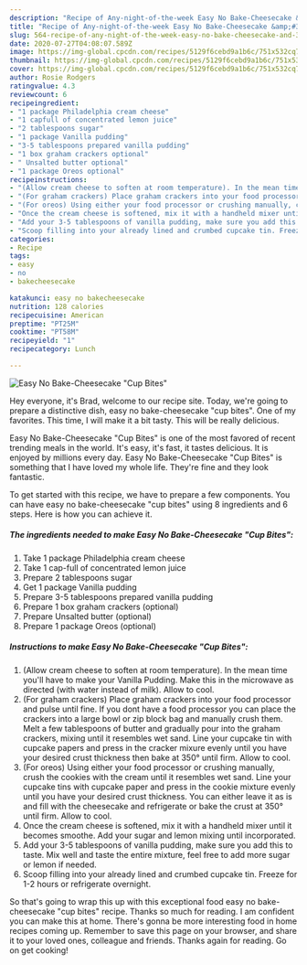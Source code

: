 ```yaml
---
description: "Recipe of Any-night-of-the-week Easy No Bake-Cheesecake &amp;#34;Cup Bites&amp;#34;"
title: "Recipe of Any-night-of-the-week Easy No Bake-Cheesecake &amp;#34;Cup Bites&amp;#34;"
slug: 564-recipe-of-any-night-of-the-week-easy-no-bake-cheesecake-and-34-cup-bites-and-34
date: 2020-07-27T04:08:07.589Z
image: https://img-global.cpcdn.com/recipes/5129f6cebd9a1b6c/751x532cq70/easy-no-bake-cheesecake-cup-bites-recipe-main-photo.jpg
thumbnail: https://img-global.cpcdn.com/recipes/5129f6cebd9a1b6c/751x532cq70/easy-no-bake-cheesecake-cup-bites-recipe-main-photo.jpg
cover: https://img-global.cpcdn.com/recipes/5129f6cebd9a1b6c/751x532cq70/easy-no-bake-cheesecake-cup-bites-recipe-main-photo.jpg
author: Rosie Rodgers
ratingvalue: 4.3
reviewcount: 6
recipeingredient:
- "1 package Philadelphia cream cheese"
- "1 capfull of concentrated lemon juice"
- "2 tablespoons sugar"
- "1 package Vanilla pudding"
- "3-5 tablespoons prepared vanilla pudding"
- "1 box graham crackers optional"
- " Unsalted butter optional"
- "1 package Oreos optional"
recipeinstructions:
- "(Allow cream cheese to soften at room temperature). In the mean time you&#39;ll have to make your Vanilla Pudding. Make this in the microwave as directed (with water instead of milk). Allow to cool."
- "(For graham crackers) Place graham crackers into your food processor and pulse until fine. If you dont have a food processor you can place the crackers into a large bowl or zip block bag and manually crush them. Melt a few tablespoons of butter and gradually pour into the graham crackers, mixing until it resembles wet sand. Line your cupcake tin with cupcake papers and press in the cracker mixure evenly until you have your desired crust thickness then bake at 350° until firm. Allow to cool."
- "(For oreos) Using either your food processor or crushing manually, crush the cookies with the cream until it resembles wet sand. Line your cupcake tins with cupcake paper and press in the cookie mixture evenly until you have your desired crust thickness. You can either leave it as is and fill with the cheesecake and refrigerate or bake the crust at 350° until firm. Allow to cool."
- "Once the cream cheese is softened, mix it with a handheld mixer until it becomes smoothe. Add your sugar and lemon mixing until incorporated."
- "Add your 3-5 tablespoons of vanilla pudding, make sure you add this to taste. Mix well and taste the entire mixture, feel free to add more sugar or lemon if needed."
- "Scoop filling into your already lined and crumbed cupcake tin. Freeze for 1-2 hours or refrigerate overnight."
categories:
- Recipe
tags:
- easy
- no
- bakecheesecake

katakunci: easy no bakecheesecake 
nutrition: 128 calories
recipecuisine: American
preptime: "PT25M"
cooktime: "PT58M"
recipeyield: "1"
recipecategory: Lunch

---
```



![Easy No Bake-Cheesecake &#34;Cup Bites&#34;](https://img-global.cpcdn.com/recipes/5129f6cebd9a1b6c/751x532cq70/easy-no-bake-cheesecake-cup-bites-recipe-main-photo.jpg)

Hey everyone, it's Brad, welcome to our recipe site. Today, we're going to prepare a distinctive dish, easy no bake-cheesecake &#34;cup bites&#34;. One of my favorites. This time, I will make it a bit tasty. This will be really delicious.

Easy No Bake-Cheesecake &#34;Cup Bites&#34; is one of the most favored of recent trending meals in the world. It's easy, it's fast, it tastes delicious. It is enjoyed by millions every day. Easy No Bake-Cheesecake &#34;Cup Bites&#34; is something that I have loved my whole life. They're fine and they look fantastic.




To get started with this recipe, we have to prepare a few components. You can have easy no bake-cheesecake &#34;cup bites&#34; using 8 ingredients and 6 steps. Here is how you can achieve it.

<!--inarticleads1-->

##### The ingredients needed to make Easy No Bake-Cheesecake &#34;Cup Bites&#34;:

1. Take 1 package Philadelphia cream cheese
1. Take 1 cap-full of concentrated lemon juice
1. Prepare 2 tablespoons sugar
1. Get 1 package Vanilla pudding
1. Prepare 3-5 tablespoons prepared vanilla pudding
1. Prepare 1 box graham crackers (optional)
1. Prepare  Unsalted butter (optional)
1. Prepare 1 package Oreos (optional)




<!--inarticleads2-->

##### Instructions to make Easy No Bake-Cheesecake &#34;Cup Bites&#34;:

1. (Allow cream cheese to soften at room temperature). In the mean time you&#39;ll have to make your Vanilla Pudding. Make this in the microwave as directed (with water instead of milk). Allow to cool.
1. (For graham crackers) Place graham crackers into your food processor and pulse until fine. If you dont have a food processor you can place the crackers into a large bowl or zip block bag and manually crush them. Melt a few tablespoons of butter and gradually pour into the graham crackers, mixing until it resembles wet sand. Line your cupcake tin with cupcake papers and press in the cracker mixure evenly until you have your desired crust thickness then bake at 350° until firm. Allow to cool.
1. (For oreos) Using either your food processor or crushing manually, crush the cookies with the cream until it resembles wet sand. Line your cupcake tins with cupcake paper and press in the cookie mixture evenly until you have your desired crust thickness. You can either leave it as is and fill with the cheesecake and refrigerate or bake the crust at 350° until firm. Allow to cool.
1. Once the cream cheese is softened, mix it with a handheld mixer until it becomes smoothe. Add your sugar and lemon mixing until incorporated.
1. Add your 3-5 tablespoons of vanilla pudding, make sure you add this to taste. Mix well and taste the entire mixture, feel free to add more sugar or lemon if needed.
1. Scoop filling into your already lined and crumbed cupcake tin. Freeze for 1-2 hours or refrigerate overnight.




So that's going to wrap this up with this exceptional food easy no bake-cheesecake &#34;cup bites&#34; recipe. Thanks so much for reading. I am confident you can make this at home. There's gonna be more interesting food in home recipes coming up. Remember to save this page on your browser, and share it to your loved ones, colleague and friends. Thanks again for reading. Go on get cooking!

